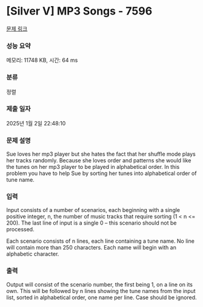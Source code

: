 # [Silver V] MP3 Songs - 7596 

[문제 링크](https://www.acmicpc.net/problem/7596) 

### 성능 요약

메모리: 11748 KB, 시간: 64 ms

### 분류

정렬

### 제출 일자

2025년 1월 2일 22:48:10

### 문제 설명

<p>Sue loves her mp3 player but she hates the fact that her shuffle mode plays her tracks randomly. Because she loves order and patterns she would like the tunes on her mp3 player to be played in alphabetical order. In this problem you have to help Sue by sorting her tunes into alphabetical order of tune name. </p>

### 입력 

 <p>Input consists of a number of scenarios, each beginning with a single positive integer, n, the number of music tracks that require sorting (1 < n <= 200). The last line of input is a single 0 – this scenario should not be processed.</p>

<p>Each scenario consists of n lines, each line containing a tune name. No line will contain more than 250 characters. Each name will begin with an alphabetic character. </p>

### 출력 

 <p>Output will consist of the scenario number, the first being 1, on a line on its own. This will be followed by n lines showing the tune names from the input list, sorted in alphabetical order, one name per line. Case should be ignored. </p>

